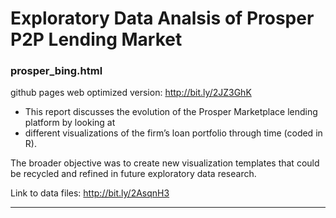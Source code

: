 # Exploratory Data Analsis of Prosper P2P Lending Market

### **prosper_bing.html** 
github pages web optimized version: http://bit.ly/2JZ3GhK

* This report discusses the evolution of the Prosper Marketplace lending platform by looking at   
* different visualizations of the firm’s loan portfolio through time (coded in R).  

The broader objective was to create new visualization templates that could be recycled and refined in 
future exploratory data research. 

Link to data files: http://bit.ly/2AsqnH3

<hr>
